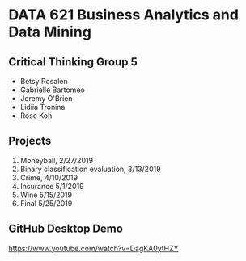 # DATA 621 Business Analytics and Data Mining

## Critical Thinking Group 5

* Betsy Rosalen
* Gabrielle Bartomeo
* Jeremy O'Brien
* Lidiia Tronina
* Rose Koh

## Projects

1. Moneyball, 2/27/2019
2. Binary classification evaluation, 3/13/2019
3. Crime, 4/10/2019
4. Insurance 5/1/2019
5. Wine 5/15/2019
6. Final 5/25/2019


## GitHub Desktop Demo

https://www.youtube.com/watch?v=DagKA0ytHZY
